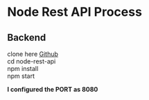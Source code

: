 # Node Rest API Process

## Backend
clone here [Github](https://github.com/im-mani-teckieshare/node-with-nest-js.git) <br/>
cd node-rest-api <br/>
npm install <br/>
npm start <br>

<b> I configured the PORT as 8080 </b>



